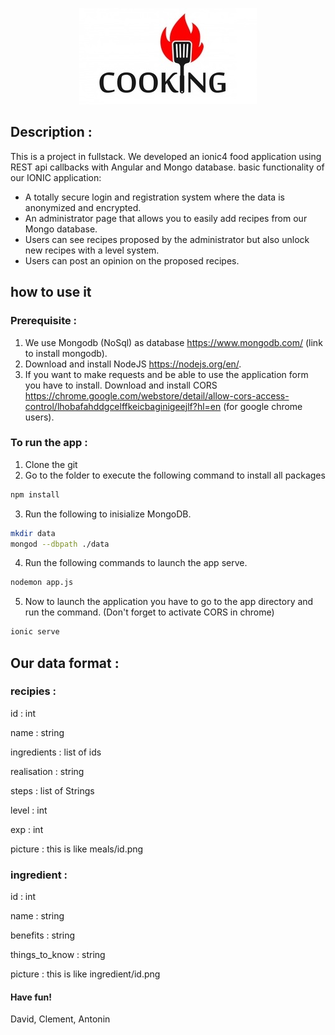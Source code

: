 <p align="center"> <img src="logo.jpg" <p>

## Description :
This is a project in fullstack. We developed an ionic4 food application using REST api callbacks with Angular and Mongo database. 
basic functionality of our IONIC application: 
- A totally secure login and registration system where the data is anonymized and encrypted.
- An administrator page that allows you to easily add recipes from our Mongo database.
- Users can see recipes proposed by the administrator but also unlock new recipes with a level system.
- Users can post an opinion on the proposed recipes.

## how to use it

### Prerequisite :
1. We use Mongodb (NoSql) as database https://www.mongodb.com/ (link to install mongodb).
2. Download and install NodeJS https://nodejs.org/en/.
3. If you want to make requests and be able to use the application form you have to install. Download and install CORS https://chrome.google.com/webstore/detail/allow-cors-access-control/lhobafahddgcelffkeicbaginigeejlf?hl=en (for google chrome users).

### To run the app :
1. Clone the git
2. Go to the folder to execute the following command to install all packages
```sh
npm install
```
3. Run the following to inisialize MongoDB.
```sh
mkdir data
mongod --dbpath ./data
```
4. Run the following commands to launch the app serve.
```sh
nodemon app.js
``` 
5. Now to launch the application you have to go to the app directory and run the command. (Don't forget to activate CORS in chrome)
```sh
ionic serve
``` 

## Our data format : 
### recipies :

id : int

name : string

ingredients : list of ids

realisation : string

steps : list of Strings

level : int

exp : int

picture : this is like meals/id.png

### ingredient :

id : int

name : string

benefits : string

things_to_know : string

picture : this is like ingredient/id.png


#### Have fun!
David, Clement, Antonin
